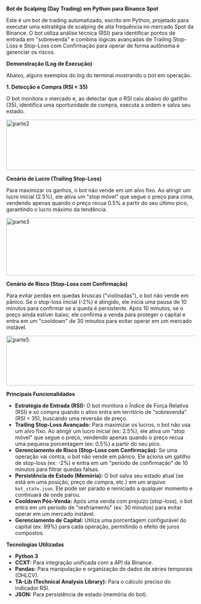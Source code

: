 **Bot de Scalping (Day Trading) em Python para Binance Spot**

Este é um bot de trading automatizado, escrito em Python, projetado para executar uma estratégia de scalping de alta frequência no mercado Spot da Binance.
O bot utiliza análise técnica (RSI) para identificar pontos de entrada em "sobrevenda" e combina lógicas avançadas de Trailing Stop-Loss e Stop-Loss com Confirmação para operar de forma autônoma e gerenciar os riscos.

**Demonstração (Log de Execução)**

Abaixo, alguns exemplos do log do terminal mostrando o bot em operação.

**1. Detecção e Compra (RSI < 35)**

O bot monitora o mercado e, ao detectar que o RSI caiu abaixo do gatilho (35), identifica uma oportunidade de compra, executa a ordem e salva seu estado.

<img width="555" height="135" alt="parte2" src="https://github.com/user-attachments/assets/b3c4e5e5-c092-4108-b1cc-290e64464ffd" />



**Cenário de Lucro (Trailing Stop-Loss)**

Para maximizar os ganhos, o bot não vende em um alvo fixo. Ao atingir um lucro inicial (2.5%), ele ativa um "stop móvel" que segue o preço para cima, vendendo apenas quando o preço recua 0.5% a partir do seu último pico, garantindo o lucro máximo da tendência.

<img width="677" height="154" alt="parte3" src="https://github.com/user-attachments/assets/67f49a8e-77bd-482f-9a52-4b72fffa799c" />


**Cenário de Risco (Stop-Loss com Confirmação)**

Para evitar perdas em quedas bruscas ("violinadas"), o bot não vende em pânico. Se o stop-loss inicial (-2%) é atingido, ele inicia uma pausa de 10 minutos para confirmar se a queda é persistente.
Após 10 minutos, se o preço ainda estiver baixo, ele confirma a venda para proteger o capital e entra em um "cooldown" de 30 minutos para evitar operar em um mercado instável.

<img width="648" height="133" alt="parte5" src="https://github.com/user-attachments/assets/2569c882-5b32-4333-ab98-728b68c5c6fc" />


**Principais Funcionalidades**

* **Estratégia de Entrada (RSI):** O bot monitora o Índice de Força Relativa (RSI) e só compra quando o ativo entra em território de "sobrevenda" (RSI < 35), buscando uma reversão de preço.
* **Trailing Stop-Loss Avançado:** Para maximizar os lucros, o bot não usa um alvo fixo. Ao atingir um lucro inicial (ex: 2.5%), ele ativa um "stop móvel" que segue o preço, vendendo apenas quando o preço recua uma pequena porcentagem (ex: 0.5%) a partir do seu pico.
* **Gerenciamento de Risco (Stop-Loss com Confirmação):** Se uma operação vai contra, o bot não vende em pânico. Ele aciona um gatilho de stop-loss (ex: -2%) e entra em um "período de confirmação" de 10 minutos para filtrar quedas falsas.
* **Persistência de Estado (Memória):** O bot salva seu estado atual (se está em uma posição, preço de compra, etc.) em um arquivo `bot_state.json`. Ele pode ser parado e reiniciado a qualquer momento e continuará de onde parou.
* **Cooldown Pós-Venda:** Após uma venda com prejuízo (stop-loss), o bot entra em um período de "resfriamento" (ex: 30 minutos) para evitar operar em um mercado instável.
* **Gerenciamento de Capital:** Utiliza uma porcentagem configurável do capital (ex: 99%) para cada operação, permitindo o efeito de juros compostos.

**Tecnologias Utilizadas**

* **Python 3**
* **CCXT:** Para integração unificada com a API da Binance.
* **Pandas:** Para manipulação e organização de dados de séries temporais (OHLCV).
* **TA-Lib (Technical Analysis Library):** Para o cálculo preciso do indicador RSI.
* **JSON:** Para persistência de estado (memória do bot).

